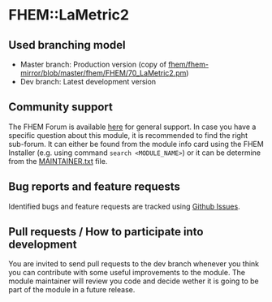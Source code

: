 # FHEM::LaMetric2

## Used branching model
* Master branch: Production version (copy of [fhem/fhem-mirror/blob/master/fhem/FHEM/70_LaMetric2.pm](https://github.com/fhem/fhem-mirror/blob/master/fhem/FHEM/70_LaMetric2.pm))
* Dev branch: Latest development version

## Community support
The FHEM Forum is available [here](https://forum.fhem.de/) for general support.
In case you have a specific question about this module, it is recommended to find the right sub-forum.
It can either be found from the module info card using the FHEM Installer (e.g. using command `search <MODULE_NAME>`) or it can be determine from the [MAINTAINER.txt](https://github.com/fhem/fhem-mirror/blob/master/fhem/MAINTAINER.txt) file.

## Bug reports and feature requests
Identified bugs and feature requests are tracked using [Github Issues](https://github.com/fhem/LaMetric2/issues).

## Pull requests / How to participate into development
You are invited to send pull requests to the dev branch whenever you think you can contribute with some useful improvements to the module.
The module maintainer will review you code and decide wether it is going to be part of the module in a future release.
